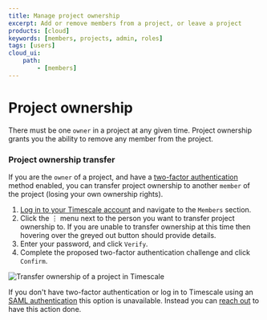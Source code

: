 ```yaml
---
title: Manage project ownership
excerpt: Add or remove members from a project, or leave a project
products: [cloud]
keywords: [members, projects, admin, roles]
tags: [users]
cloud_ui:
    path:
        - [members]
---
```


# Project ownership

There must be one `owner` in a project at any given time. Project ownership grants you the ability to remove any member from the project.
<Procedure>

### Project ownership transfer

If you are the `owner` of a project, and have a [two-factor authentication][2fa] method enabled, you can 
transfer project ownership to another `member` of the project (losing your own ownership rights).

1.  [Log in to your Timescale account][cloud-login] and navigate to
    the `Members` section.
2.  Click the ⋮ menu next to the person you want to transfer project ownership to. 
    If you are unable to transfer ownership at this time then hovering over the greyed out button should provide details.
3.  Enter your password, and click `Verify`.
4.  Complete the proposed two-factor authentication challenge and click `Confirm`.

<img class="main-content__illustration"
width={1375} height={944}
src="https://assets.timescale.com/docs/images/transfer-ownership/members-table-contextual-menu.png"
alt="Transfer ownership of a project in Timescale"/>

</Procedure>

<Highlight type="note">

If you don't have two-factor authentication or log in to Timescale using an [SAML authentication][saml] this option is unavailable.
Instead you can [reach out](https://www.timescale.com/contact) to have this action done.

</Highlight>

[cloud-login]: https://console.cloud.timescale.com/
[saml]: /use-timescale/:currentVersion:/security/saml/
[2fa]: /use-timescale/:currentVersion:/security/multi-factor-authentication/
